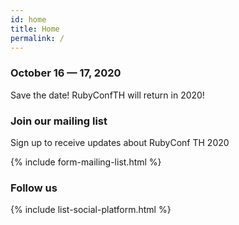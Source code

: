 ```yaml
---
id: home
title: Home
permalink: /
---
```


<section class="save-the-date">
  <h3>October 16 — 17, 2020</h3>
  <p>Save the date! RubyConfTH will return in 2020!</p>
  
</section>

<section class="mailing-list">
  <h3>Join our mailing list</h3>
  <p class="mailing-list__text">Sign up to receive updates about RubyConf TH 2020</p>
  
  {% include form-mailing-list.html %}
</section>

<section class="social-platform">
  <h3>Follow us</h3>
  
  {% include list-social-platform.html %}
</section>
